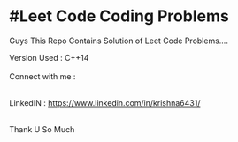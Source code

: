 <h1>#Leet Code Coding Problems</h1>
Guys This Repo Contains Solution of Leet Code Problems....

Version Used : C++14<br><br>
Connect with me :<br><br>

LinkedIN : https://www.linkedin.com/in/krishna6431/<br><br>

Thank U So Much<br><br>
